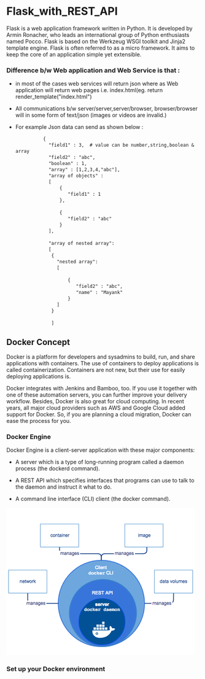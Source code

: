 # Flask_with_REST_API

Flask is a web application framework written in Python. It is developed by Armin Ronacher, who leads an international group of Python enthusiasts named Pocco. Flask is based on the Werkzeug WSGI toolkit and Jinja2 template engine. 
Flask is often referred to as a micro framework. It aims to keep the core of an application simple yet extensible.

### Difference b/w Web application and Web Service is that :
- in most of the cases web services will return json where as Web application will return web pages i.e. index.html(eg. return render_template("index.html")

- All communications b/w server/server,server/browser, browser/browser will in  some form of text/json (images or videos are invalid.)

- For example Json data can send as  shown below :

                {
                  "field1" : 3,  # value can be number,string,boolean & array
                  "field2" : "abc",
                  "boolean" : 1,
                  "array" : [1,2,3,4,"abc"],
                  "array of objects" :
                  [
                      {
                         "field1" : 1
                      },

                      {
                         "field2" : "abc"
                      }
                  ],

                  "array of nested array":
                  [
                   {
                     "nested array":
                     [

                         {
                            "field2" : "abc",
                            "name" : "Mayank"
                         }
                     ]
                   }

                   ]
## Docker Concept

Docker is a platform for developers and sysadmins to build, run, and share applications with containers. The use of containers to deploy applications is called containerization. Containers are not new, but their use for easily deploying applications is.

Docker integrates with Jenkins and Bamboo, too. If you use it together with one of these automation servers, you can further improve your delivery workflow. Besides, Docker is also great for cloud computing. In recent years, all major cloud providers such as AWS and Google Cloud added support for Docker. So, if you are planning a cloud migration, Docker can ease the process for you.

### Docker Engine

Docker Engine is a client-server application with these major components:

   - A server which is a type of long-running program called a daemon process (the dockerd command).

   - A REST API which specifies interfaces that programs can use to talk to the daemon and instruct it what to do.

   - A command line interface (CLI) client (the docker command).

   <img src ="flow.png">


### Set up your Docker environment
